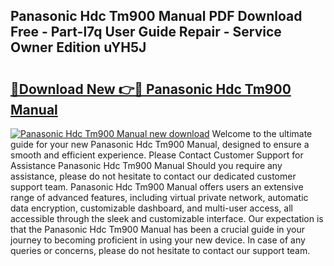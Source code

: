 ## Panasonic Hdc Tm900 Manual PDF Download Free - Part-l7q User Guide Repair - Service Owner Edition uYH5J

# <h2><a href="http://cf14335.oget.top/?id=Panasonic+Hdc+Tm900+Manual">🔗Download New 👉🔴 Panasonic Hdc Tm900 Manual</a></h2>

[![Panasonic Hdc Tm900 Manual new download](https://i.imgur.com/5g1atiW.png)](http://cf14335.oget.top/?id=Panasonic+Hdc+Tm900+Manual)
Welcome to the ultimate guide for your new Panasonic Hdc Tm900 Manual, designed to ensure a smooth and efficient experience. Please Contact Customer Support for Assistance Panasonic Hdc Tm900 Manual Should you require any assistance, please do not hesitate to contact our dedicated customer support team. Panasonic Hdc Tm900 Manual offers users an extensive range of advanced features, including virtual private network, automatic data encryption, customizable dashboard, and multi-user access, all accessible through the sleek and customizable interface. Our expectation is that the Panasonic Hdc Tm900 Manual has been a crucial guide in your journey to becoming proficient in using your new device. In case of any queries or concerns, please do not hesitate to contact our support team.
